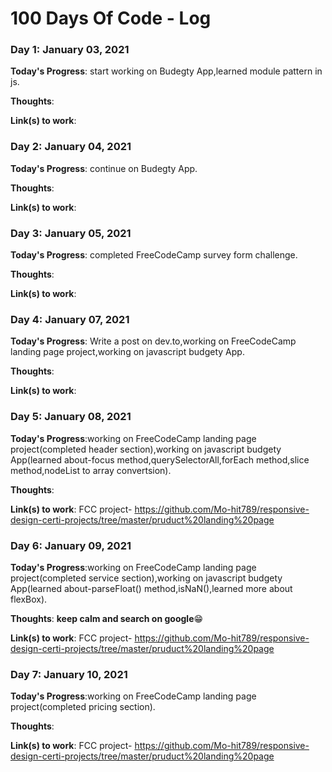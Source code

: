 # 100 Days Of Code - Log

### Day 1: January 03, 2021

**Today's Progress**: start working on Budegty App,learned module pattern in js.

**Thoughts**: 

**Link(s) to work**: 


### Day 2: January 04, 2021

**Today's Progress**: continue on Budegty App.

**Thoughts**: 

**Link(s) to work**: 

### Day 3: January 05, 2021

**Today's Progress**: completed FreeCodeCamp survey form challenge.

**Thoughts**: 

**Link(s) to work**: 

### Day 4: January 07, 2021

**Today's Progress**: Write a post on dev.to,working on FreeCodeCamp landing page project,working on javascript budgety App.  

**Thoughts**: 

**Link(s) to work**: 

### Day 5: January 08, 2021

**Today's Progress**:working on FreeCodeCamp landing page project(completed header section),working on javascript budgety App(learned about-focus method,querySelectorAll,forEach method,slice method,nodeList to array convertsion).  

**Thoughts**: 

**Link(s) to work**: FCC project- https://github.com/Mo-hit789/responsive-design-certi-projects/tree/master/pruduct%20landing%20page


### Day 6: January 09, 2021

**Today's Progress**:working on FreeCodeCamp landing page project(completed service section),working on javascript budgety App(learned about-parseFloat() method,isNaN(),learned more about flexBox).  

**Thoughts**: **keep calm and search on google**😁

**Link(s) to work**: FCC project- https://github.com/Mo-hit789/responsive-design-certi-projects/tree/master/pruduct%20landing%20page


### Day 7: January 10, 2021

**Today's Progress**:working on FreeCodeCamp landing page project(completed pricing section).  

**Thoughts**: 

**Link(s) to work**: FCC project- https://github.com/Mo-hit789/responsive-design-certi-projects/tree/master/pruduct%20landing%20page
